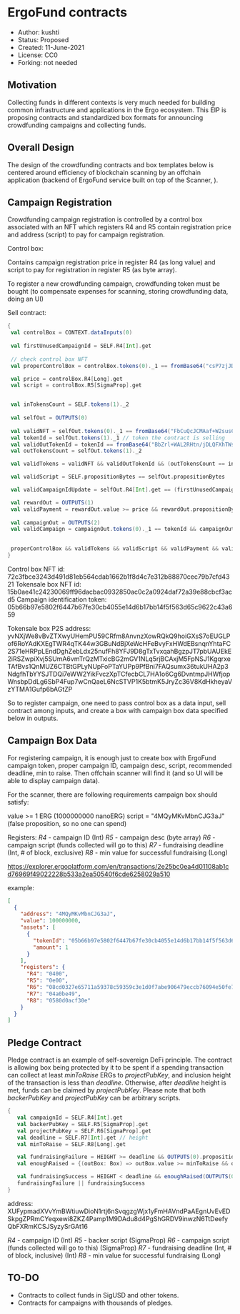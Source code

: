 # ErgoFund contracts

* Author: kushti
* Status: Proposed
* Created: 11-June-2021
* License: CC0
* Forking: not needed 

## Motivation 

Collecting funds in different contexts is very much needed for building common infrastructure and applications
 in the Ergo ecosystem. This EIP is proposing contracts and standardized box formats for announcing 
 crowdfunding campaigns and collecting funds.

## Overall Design

The design of the crowdfunding contracts and box templates below is centered around 
efficiency of blockchain scanning by an offchain application (backend of ErgoFund service built on top of the Scanner,
). 

## Campaign Registration

Crowdfunding campaign registration is controlled by a control box associated with an NFT which registers R4 and R5 
contain registration price and address (script) to pay for campaign registration.

Control box:

Contains campaign registration price in register R4 (as long value) and script to pay for registration in register R5 
(as byte array).

To register a new crowdfunding campaign, crowdfunding token must be bought (to compensate expenses for scanning, 
storing crowdfunding data, doing an UI) 

Sell contract:

```scala
{
 val controlBox = CONTEXT.dataInputs(0)
 
 val firstUnusedCampaignId = SELF.R4[Int].get
 
 // check control box NFT
 val properControlBox = controlBox.tokens(0)._1 == fromBase64("csP7zjJD1JHYHrVkzasWYrH41MfjEriIcM7Hm3z9QyE=")

 val price = controlBox.R4[Long].get 
 val script = controlBox.R5[SigmaProp].get


 val inTokensCount = SELF.tokens(1)._2
 
 val selfOut = OUTPUTS(0)
 
 val validNFT = selfOut.tokens(0)._1 == fromBase64("FbCuQcJCMAaf+W2susCTKFCsDCoJJNr3KjnojLzzrNU=") 
 val tokenId = selfOut.tokens(1)._1 // token the contract is selling
 val validOutTokenId = tokenId == fromBase64("BbZrl+WAL2RHtn/jDLQFXhTWsXuxT19WPWXJYixDplk=") 
 val outTokensCount = selfOut.tokens(1)._2

 val validTokens = validNFT && validOutTokenId && (outTokensCount == inTokensCount - 1)

 val validScript = SELF.propositionBytes == selfOut.propositionBytes

 val validCampaignIdUpdate = selfOut.R4[Int].get == (firstUnusedCampaignId + 1)

 val rewardOut = OUTPUTS(1) 
 val validPayment = rewardOut.value >= price && rewardOut.propositionBytes == script.propBytes
 
 val campaignOut = OUTPUTS(2)
 val validCampaign = campaignOut.tokens(0)._1 == tokenId && campaignOut.R4[Int].get == firstUnusedCampaignId
 

 properControlBox && validTokens && validScript && validPayment && validCampaignIdUpdate && validCampaign
}
```


Control box NFT id: 72c3fbce3243d491d81eb564cdab1662b1f8d4c7e312b88870cec79b7cfd4321
Tokensale box NFT id: 15b0ae41c24230069ff96dacbac0932850ac0c2a0924daf72a39e88cbcf3acd5
Campaign identification token: 05b66b97e5802f6447b67fe30cb4055e14d6b17bb14f5f563d65c9622c43a659

Tokensale box P2S address: yvNXjWe8vBvZTXwyUHemPU59CRfm8AnvnzXowRQkQ9hoiGXsS7oEUGLPof6RoYAdKXEgTWR4qTK44w3GBuNdBjXeWcHFeBvyFxHWdEBsnqnYhtaFC2S71eHRPpLEndDghZebLdx25nufFh8YFJ9D8gTxTvxqahBgzpJT7pbUAUEkE2iRSZwpiXvj5SUmA6vmTrQzMTxicBG2mGV1NLq5rjBCAxjM5FpNSJ1KgqrxeTAfBvs1QnMUZ6CTBtGPLyNUpFoPTaYUPp9PfBni7FAQsumx36tukUHA2p3NdgfhTbYYSJTDQi7eWW2YikFvczXpTCfecbCL7HA1o6Cg6DvntmpJHWfjopWnsbpDdLg6SbP4Fup7wCnQaeL6NcSTVP1K5btmK5JryZc36V8KdHkheyaVzYTMA1Gufp6bAGtZP

So to register campaign, one need to pass control box as a data input, sell contract among inputs, and create a box with 
campaign box data specified below in outputs.

## Campaign Box Data

For registering campaign, it is enough just to create box with ErgoFund campaign token, proper campaign ID, campaign desc, script, recommended deadline, min to raise. Then offchain scanner will find it (and so UI will be able to display campaign data).

For the scanner, there are following requirements campaign box should satisfy:

value >= 1 ERG (1000000000 nanoERG)
script = "4MQyMKvMbnCJG3aJ" (false proposition, so no one can spend)

Registers: 
*R4* - campaign ID (Int)
*R5* - campaign desc (byte array)
*R6* - campaign script (funds collected will go to this)
*R7* - fundraising deadline (Int, # of block, exclusive) 
*R8* - min value for successful fundraising (Long)  

https://explorer.ergoplatform.com/en/transactions/2e25bc0ea4d01108ab1cd76969f49022228b533a2ea50540f6cde6258029a510


example:

```json
[
  {
    "address": "4MQyMKvMbnCJG3aJ",
    "value": 100000000,
    "assets": [
      {
        "tokenId": "05b66b97e5802f6447b67fe30cb4055e14d6b17bb14f5f563d65c9622c43a659",
        "amount": 1
      }
    ],
    "registers": {
      "R4": "0400",
      "R5": "0e00",
      "R6": "08cd0327e65711a59378c59359c3e1d0f7abe906479eccb76094e50fe79d743ccc15e6",
      "R7": "04a0be49",
      "R8": "0580d0acf30e"
    }
  }
]
```

## Pledge Contract

Pledge contract is an example of self-sovereign DeFi principle. The contract is allowing box being protected by it to be spent if a spending transaction can collect at least *minToRaise* ERGs to *projectPubKey*, and inclusion height of the transaction is less than *deadline*. Otherwise, after *deadline* height is met, funds can be claimed by *projectPubKey*. Please note that both *backerPubKey* and
*projectPubKey* can be arbitrary scripts. 

```scala
{
   val campaignId = SELF.R4[Int].get
   val backerPubKey = SELF.R5[SigmaProp].get
   val projectPubKey = SELF.R6[SigmaProp].get
   val deadline = SELF.R7[Int].get // height
   val minToRaise = SELF.R8[Long].get

   val fundraisingFailure = HEIGHT >= deadline && OUTPUTS(0).propositionBytes == backerPubKey.propBytes && OUTPUTS(0).value >= SELF.value 
   val enoughRaised = {(outBox: Box) => outBox.value >= minToRaise && outBox.propositionBytes == projectPubKey.propBytes && outBox.R4[Int].get == campaignId}

   val fundraisingSuccess = HEIGHT < deadline && enoughRaised(OUTPUTS(0))
   fundraisingFailure || fundraisingSuccess
}
```

address: XUFypmadXVvYmBWtiuwDioN1rtj6nSvqgzgWjx1yFmHAVndPaAEgnUvEvEDSkpgZPRmCYeqxewi8ZKZ4Pamp1M9DAdu8d4PgShGRDV9inwzN6TtDeefyQbFXRmKCSJSyzySrGAt16 

*R4* - campaign ID (Int)
*R5* - backer script  (SigmaProp)
*R6* - campaign script (funds collected will go to this) (SigmaProp)
*R7* - fundraising deadline (Int, # of block, inclusive) (Int)
*R8* - min value for successful fundraising (Long)


## TO-DO

* Contracts to collect funds in SigUSD and other tokens.  
* Contracts for campaigns with thousands of pledges.
